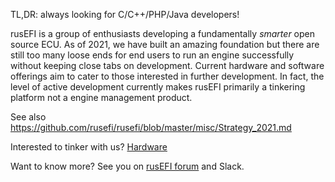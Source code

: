 TL,DR: always looking for C/C++/PHP/Java developers!

rusEFI is a group of enthusiasts developing a fundamentally _smarter_ open source ECU. As of 2021, we have built an amazing foundation but there are still too many loose ends for end users to run an engine successfully without keeping close tabs on development.  Current hardware and software offerings aim to cater to those interested in further development.  In fact, the level of active development currently makes rusEFI primarily a tinkering platform not a engine management product.

See also https://github.com/rusefi/rusefi/blob/master/misc/Strategy_2021.md

Interested to tinker with us? [Hardware](Hardware)

Want to know more? See you on [rusEFI forum](https://rusefi.com/forum) and Slack.
